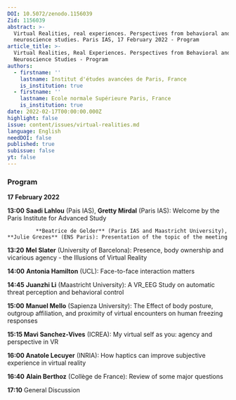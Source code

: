 ```yaml
---
DOI: 10.5072/zenodo.1156039
Zid: 1156039
abstract: >-
  Virtual Realities, real experiences. Perspectives from behavioral and
  neuroscience studies. Paris IAS, 17 February 2022 - Program
article_title: >-
  Virtual Realities, Real Experiences. Perspectives from Behavioral and
  Neuroscience Studies - Program
authors:
  - firstname: ''
    lastname: Institut d'études avancées de Paris, France
    is_institution: true
  - firstname: ''
    lastname: Ecole normale Supérieure Paris, France
    is_institution: true
date: 2022-02-17T00:00:00.000Z
highlight: false
issue: content/issues/virtual-realities.md
language: English
needDOI: false
published: true
subissue: false
yt: false
---
```


### Program

**17 February 2022**

**13:00**    **Saadi Lahlou** (Pais IAS), **Gretty Mirdal** (Paris IAS): Welcome by the Paris Institute for Advanced Study

             **Beatrice de Gelder** (Paris IAS and Maastricht University),  **Julie Grezes** (ENS Paris): Presentation of the topic of the meeting

**13:20**     **Mel Slater** (University of Barcelona): Presence, body ownership and vicarious agency - the Illusions of Virtual Reality

**14:00**     **Antonia Hamilton** (UCL): Face-to-face interaction matters

**14:45**     **Juanzhi Li** (Maastricht University): A VR_EEG Study on automatic threat perception and behavioral control

**15:00**     **Manuel Mello** (Sapienza University): The Effect of body posture, outgroup affiliation, and proximity of virtual encounters on human freezing responses

**15:15     Mavi Sanchez-Vives** (ICREA): My virtual self as you: agency and perspective in VR

**16:00     Anatole Lecuyer** (INRIA): How haptics can improve subjective experience in virtual reality

**16:40**    **Alain Berthoz** (Collège de France): Review of some major questions

**17:10**     General Discussion